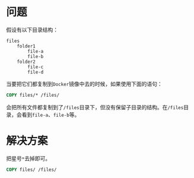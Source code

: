 # 问题

假设有以下目录结构：

```
files
	folder1
		file-a
		file-b
	folder2
		file-c
		file-d
```

当要把它们都复制到`Docker`镜像中去的时候，如果使用下面的语句：

```dockerfile
COPY files/* /files/
```

会把所有文件都复制到了`/files`目录下，但没有保留子目录的结构。在`/files`目录，会看到`file-a`、`file-b`等。



# 解决方案

把星号`*`去掉即可。

```dockerfile
COPY files/ /files/
```



